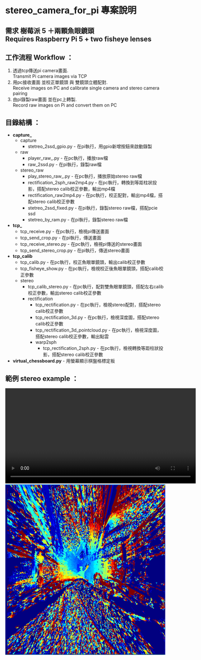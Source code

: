 <!DOCTYPE html>
<html lang="zh-tw">
<head>
    <meta charset="UTF-8">
</head>
<body>
    <h1>stereo_camera_for_pi 專案說明</h1>
    <h2>需求 樹莓派 5 ＋兩顆魚眼鏡頭 <br>Requires Raspberry Pi 5 + two fisheye lenses</h2>
    <h2>工作流程 Workflow ：</h2>
    <ol>
        <li>透過tcp傳送pi camera畫面. <br>Transmit Pi camera images via TCP</li>
        <li>用pc接收畫面 並校正單鏡頭 與 雙鏡頭立體配對. <br>Receive images on PC and calibrate single camera and stereo camera pairing</li>
        <li>由pi錄製raw畫面 並在pc上轉製. <br>Record raw images on Pi and convert them on PC</li>
    </ol>
    <h2>目錄結構 ：</h2>
    <ul>
        <li><strong>capture_</strong>
            <ul>
                <li>capture
                    <ul>
                        <li>stetreo_2ssd_gpio.py - 在pi執行，用gpio新增按鈕來啟動錄製</li>
                    </ul>
                </li>
                <li>raw
                    <ul>
                        <li>player_raw_.py - 在pc執行，播放raw檔</li>
                        <li>raw_2ssd.py - 在pi執行，錄製raw檔</li>
                    </ul>
                </li>
                <li>stereo_raw
                    <ul>
                        <li>play_stereo_raw_.py - 在pc執行，播放原始stereo raw檔</li>
                        <li>rectification_2sph_raw2mp4.py - 在pc執行，轉換到等距柱狀投影，搭配stereo calib校正參數，輸出mp4檔</li>
                        <li>rectification_raw2mp4.py - 在pc執行，校正配對，輸出mp4檔，搭配stereo calib校正參數</li>
                        <li>stetreo_2ssd_fixed.py - 在pi執行，錄製stereo raw檔，搭配pcie ssd</li>
                        <li>stetreo_by_ram.py - 在pi執行，錄製stereo raw檔</li>
                    </ul>
                </li>
            </ul>
        </li>
        <li><strong>tcp_</strong>
            <ul>
                <li>tcp_receive.py - 在pc執行，檢視pi傳送畫面</li>
                <li>tcp_send_crop.py - 在pi執行，傳送畫面</li>
                <li>tcp_receive_stereo.py - 在pc執行，檢視pi傳送的stereo畫面</li>
                <li>tcp_send_stereo_crop.py - 在pi執行，傳送stereo畫面</li>
            </ul>
        </li>
        <li><strong>tcp_calib</strong>
            <ul>
                <li>tcp_calib.py - 在pc執行，校正魚眼單鏡頭，輸出calib校正參數</li>
                <li>tcp_fisheye_show.py - 在pc執行，檢視校正後魚眼單鏡頭，搭配calib校正參數</li>
                <li>stereo
                    <ul>
                        <li>tcp_calib_stereo.py - 在pc執行，配對雙魚眼單鏡頭，搭配左右calib校正參數，輸出stereo calib校正參數</li>
                        <li>rectification
                            <ul>
                                <li>tcp_rectification.py - 在pc執行，檢視stereo配對，搭配stereo calib校正參數</li>
                                <li>tcp_rectification_3d.py - 在pc執行，檢視深度圖，搭配stereo calib校正參數</li>
                                <li>tcp_rectification_3d_pointcloud.py - 在pc執行，檢視深度圖，搭配stereo calib校正參數，輸出點雲</li>
                                <li>warp2sph
                                    <ul>
                                        <li>tcp_rectification_2sph.py - 在pc執行，檢視轉換等距柱狀投影，搭配stereo calib校正參數</li>
                                    </ul>
                                </li>
                            </ul>
                        </li>
                    </ul>
                </li>
            </ul>
        </li>
        <li><strong>virtual_chessboard.py</strong> - 用螢幕顯示棋盤格標定板</li>
    </ul>
    <h2>範例 stereo example ：</h2>
    <!-- 新增影片範例 -->
    <video width="600" controls>
         <source src="sph_rectified_output.mp4" type="video/mp4">
        您的瀏覽器不支援影片播放。
    </video>
    <img src="jjgi2ef.jpg" alt="stereo depth example" width="600">
</body>
</html>

